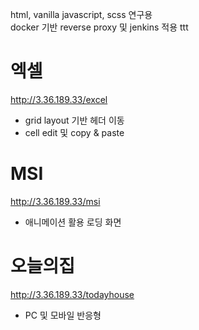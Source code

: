 html, vanilla javascript, scss 연구용  
docker 기반 reverse proxy 및 jenkins 적용  ttt

# 엑셀 
http://3.36.189.33/excel 
- grid layout 기반 헤더 이동  
- cell edit 및 copy & paste  

# MSI 
http://3.36.189.33/msi 
- 애니메이션 활용 로딩 화면 

# 오늘의집  
http://3.36.189.33/todayhouse  
- PC 및 모바일 반응형  

